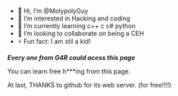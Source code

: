 - 👋 Hi, I’m @MolypolyGuy
- 👀 I’m interested in Hacking and coding
- 🌱 I’m currently learning c++ c c# python
- 💞️ I’m looking to collaborate on being a CEH
- ⚡ Fun fact: I am stil a kid!

*****************Every one from G4R could acess this page*****************

You can learn free h***ing from this page.

At last, THANKS to github for its web server. (for free!!!!)
